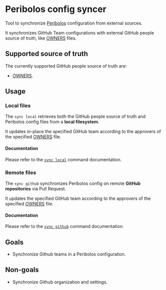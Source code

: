 # Peribolos config syncer

Tool to synchronize [Peribolos](https://docs.prow.k8s.io/docs/components/cli-tools/peribolos/) configuration from external sources.

It synchronizes GitHub Team configurations with external GitHub people source of truth, like [OWNERS](https://docs.prow.k8s.io/docs/components/plugins/approve/approvers/#overview) files.

## Supported source of truth

The currently supported GitHub people source of truth are:

* [OWNERS](https://docs.prow.k8s.io/docs/components/plugins/approve/approvers/#overview).

## Usage

### Local files

The `sync local` retrieves both the GitHub people source of truth and Peribolos config files from a **local filesystem**.

It updates in-place the specified GitHub team according to the approvers of the specified [OWNERS](https://docs.prow.k8s.io/docs/components/plugins/approve/approvers/#overview) file.

#### Documentation

Please refer to the [`sync local`](./docs/peribolos-syncer_sync_local.md) command documentation.

### Remote files

The `sync github` synchronizes Peribolos config on remote **GitHub repositories** via Pull Request.

It updates the specified GitHub team according to the approvers of the specified [OWNERS](https://docs.prow.k8s.io/docs/components/plugins/approve/approvers/#overview) file.

#### Documentation

Please refer to the [`sync github`](./docs/peribolos-syncer_sync_github.md) command documentation.

## Goals

- Synchronize Github teams in a Peribolos configuration.

## Non-goals

- Synchronize Github organization and settings.
